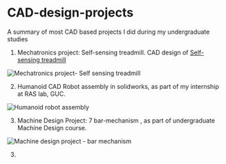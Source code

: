 # CAD-design-projects
A summary of most CAD based projects I did during my undergraduate studies


1. Mechatronics project: Self-sensing treadmill. CAD design of [Self-sensing treadmill](https://www.youtube.com/watch?v=alTh7zANkGQ)

![Mechatronics project- Self sensing treadmill](https://github.com/mariofaragalla/CAD-design-projects/assets/55330224/0fbf308f-d4da-4edb-906a-e7ff9d859285)

2. Humanoid CAD Robot assembly in solidworks, as part of my internship at RAS lab, GUC.

![Humanoid robot assembly](https://github.com/mariofaragalla/CAD-design-projects/assets/55330224/f4d6c437-83b0-4b2a-b3e0-82e52a088a15)


3. Machine Design Project: 7 bar-mechanism , as part of undergraduate Machine Design course.

![Machine design project - bar mechanism](https://github.com/mariofaragalla/CAD-design-projects/assets/55330224/7d90fd12-a8d2-4dfe-961b-c57b3ac61c4b)




3.  
